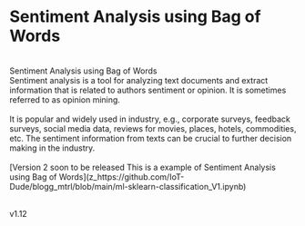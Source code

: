 # Sentiment Analysis using Bag of Words

<br>
Sentiment Analysis using Bag of Words
<br>Sentiment analysis is a tool for analyzing text documents and extract information that is related to authors sentiment or opinion. It is sometimes referred to as opinion mining.
<br>
<br>
It is popular and widely used in industry, e.g., corporate surveys, feedback surveys, social media data, reviews for movies, places, hotels, commodities, etc.
The sentiment information from texts can be crucial to further decision making in the industry.
<br>
<br>
[Version 2 soon to be released   This is a example of Sentiment Analysis using Bag of Words](z_https://github.com/IoT-Dude/blogg_mtrl/blob/main/ml-sklearn-classification_V1.ipynb)
<br>
<br>


v1.12
